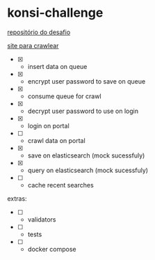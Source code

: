 # konsi-challenge

[repositório do desafio](https://gist.github.com/gustavoaraujofe/265c43b8b1df2dc4d6dd7e28959371d4)

[site para crawlear](http://extratoclube.com.br/)


- [x] - insert data on queue
- [x] - encrypt user password to save on queue
- [x] - consume queue for crawl
- [x] - decrypt user password to use on login
- [x] - login on portal
- [ ] - crawl data on portal
- [x] - save on elasticsearch (mock sucessfuly)
- [x] - query on elasticsearch (mock sucessfuly)
- [ ] - cache recent searches

extras: 

- [ ] - validators
- [ ] - tests
- [ ] - docker compose
